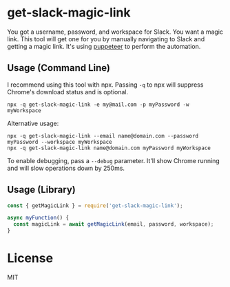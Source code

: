 # get-slack-magic-link

You got a username, password, and workspace for Slack. You want a magic link. This tool will get one for you
by manually navigating to Slack and getting a magic link. It's using [puppeteer](https://github.com/puppeteer/puppeteer/) to perform the automation.

## Usage (Command Line)

I recommend using this tool with npx. Passing `-q` to npx will
suppress Chrome's download status and is optional.

```
npx -q get-slack-magic-link -e my@mail.com -p myPassword -w myWorkspace
```

Alternative usage:

```
npx -q get-slack-magic-link --email name@domain.com --password myPassword --workspace myWorkspace
npx -q get-slack-magic-link name@domain.com myPassword myWorkspace
```

To enable debugging, pass a `--debug` parameter. It'll show Chrome running and will slow operations
down by 250ms.

## Usage (Library)

```js
const { getMagicLink } = require('get-slack-magic-link');

async myFunction() {
  const magicLink = await getMagicLink(email, password, workspace);
}
```

# License

MIT
